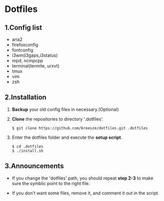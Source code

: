 # Dotfiles

## 1.Config list

- aria2
- firefoxconfig
- fontconfig
- i3wm(i3gaps,i3status)
- mpd, ncmpcpp
- terminal(termite, urxvt)
- tmux
- vim
- zsh

## 2.Installation

1. **Backup** your old config files in necessary.(Optional)

2. **Clone** the repositories to directory '.dotfiles'.

    ```shell
    $ git clone https://github.com/breesze/dotfiles.git .dotfiles
    ```

3. Enter the dotfiles folder and execute the **setup script**.

    ```shell
    $ cd .dotfiles
    $ ./install.sh
    ```
## 3.Announcements
- If you change the 'dotfiles' path, you should repeat **step 2-3** to make sure
   the symblic point to the right file.

- If you don't want some files, remove it, and comment it out in the script.

